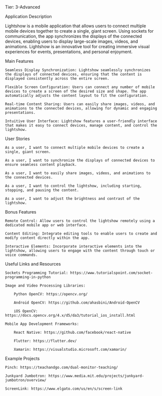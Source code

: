 Tier: 3-Advanced

Application Description

Lightshow is a mobile application that allows users to connect multiple mobile devices together to create a single, giant screen. Using sockets for communication, the app synchronizes the displays of the connected devices, enabling users to display large-scale images, videos, and animations. Lightshow is an innovative tool for creating immersive visual experiences for events, presentations, and personal enjoyment.

Main Features

    Seamless Display Synchronization: Lightshow seamlessly synchronizes the displays of connected devices, ensuring that the content is displayed consistently across the entire screen.

    Flexible Screen Configuration: Users can connect any number of mobile devices to create a screen of the desired size and shape. The app automatically adjusts the content layout to fit the configuration.

    Real-time Content Sharing: Users can easily share images, videos, and animations to the connected devices, allowing for dynamic and engaging presentations.

    Intuitive User Interface: Lightshow features a user-friendly interface that makes it easy to connect devices, manage content, and control the lightshow.

User Stories

    As a user, I want to connect multiple mobile devices to create a single, giant screen.

    As a user, I want to synchronize the displays of connected devices to ensure seamless content playback.

    As a user, I want to easily share images, videos, and animations to the connected devices.

    As a user, I want to control the lightshow, including starting, stopping, and pausing the content.

    As a user, I want to adjust the brightness and contrast of the lightshow.

Bonus Features

    Remote Control: Allow users to control the lightshow remotely using a dedicated mobile app or web interface.

    Content Editing: Integrate editing tools to enable users to create and modify content directly within the app.

    Interactive Elements: Incorporate interactive elements into the lightshow, allowing users to engage with the content through touch or voice commands.

Useful Links and Resources

    Sockets Programming Tutorial: https://www.tutorialspoint.com/socket-programming-in-python

    Image and Video Processing Libraries:

        Python OpenCV: https://opencv.org/

        Android OpenCV: https://github.com/ahasbini/Android-OpenCV

        iOS OpenCV: https://docs.opencv.org/4.x/d5/da3/tutorial_ios_install.html

    Mobile App Development Frameworks:

        React Native: https://github.com/facebook/react-native

        Flutter: https://flutter.dev/

        Xamarin: https://visualstudio.microsoft.com/xamarin/

Example Projects

    Pinch: https://teachandgo.com/dual-monitor-teaching/

    Junkyard Jumbotron: https://www.media.mit.edu/projects/junkyard-jumbotron/overview/

    ScreenLink: https://www.elgato.com/us/en/s/screen-link


